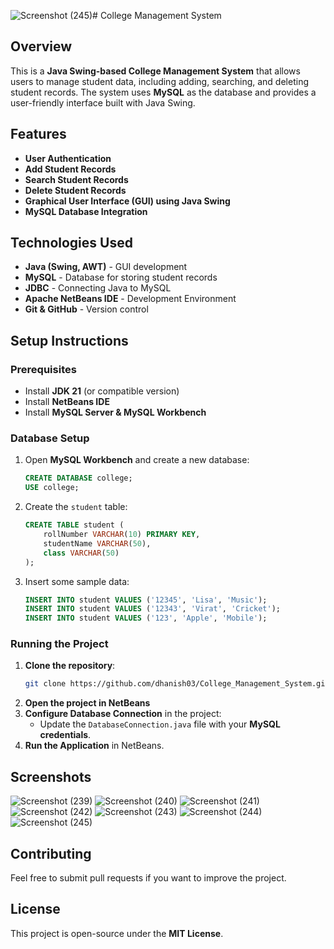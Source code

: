 ![Screenshot (245)](https://github.com/user-attachments/assets/a68c9c9a-2b8f-4cb6-9346-1a5a909cd083)# College Management System

## Overview
This is a **Java Swing-based College Management System** that allows users to manage student data, including adding, searching, and deleting student records. The system uses **MySQL** as the database and provides a user-friendly interface built with Java Swing.

## Features
- **User Authentication** 
- **Add Student Records**
- **Search Student Records**
- **Delete Student Records**
- **Graphical User Interface (GUI) using Java Swing**
- **MySQL Database Integration**

## Technologies Used
- **Java (Swing, AWT)** - GUI development
- **MySQL** - Database for storing student records
- **JDBC** - Connecting Java to MySQL
- **Apache NetBeans IDE** - Development Environment
- **Git & GitHub** - Version control

## Setup Instructions
### Prerequisites
- Install **JDK 21** (or compatible version)
- Install **NetBeans IDE**
- Install **MySQL Server & MySQL Workbench**

### Database Setup
1. Open **MySQL Workbench** and create a new database:
   ```sql
   CREATE DATABASE college;
   USE college;
   ```
2. Create the `student` table:
   ```sql
   CREATE TABLE student (
       rollNumber VARCHAR(10) PRIMARY KEY,
       studentName VARCHAR(50),
       class VARCHAR(50)
   );
   ```
3. Insert some sample data:
   ```sql
   INSERT INTO student VALUES ('12345', 'Lisa', 'Music');
   INSERT INTO student VALUES ('12343', 'Virat', 'Cricket');
   INSERT INTO student VALUES ('123', 'Apple', 'Mobile');
   ```

### Running the Project
1. **Clone the repository**:
   ```bash
   git clone https://github.com/dhanish03/College_Management_System.git
   ```
2. **Open the project in NetBeans**
3. **Configure Database Connection** in the project:
   - Update the `DatabaseConnection.java` file with your **MySQL credentials**.
4. **Run the Application** in NetBeans.

## Screenshots
![Screenshot (239)](https://github.com/user-attachments/assets/436ef58c-1ca0-4734-a605-364e13843bd0)
![Screenshot (240)](https://github.com/user-attachments/assets/eb41df19-05dd-4384-a7f5-e69a20612511)
![Screenshot (241)](https://github.com/user-attachments/assets/78154296-cb73-45aa-a07c-a74df01e193c)
![Screenshot (242)](https://github.com/user-attachments/assets/95adabd0-3152-485a-bee2-d427d4405cc6)
![Screenshot (243)](https://github.com/user-attachments/assets/471704c9-24eb-4a4c-b1d8-599c9e3fd88a)
![Screenshot (244)](https://github.com/user-attachments/assets/d98ff483-7af3-423a-adfa-96eb720128e3)
![Screenshot (245)](https://github.com/user-attachments/assets/ac0dbff8-192c-4862-9b4e-1f8a38574049)









## Contributing
Feel free to submit pull requests if you want to improve the project.

## License
This project is open-source under the **MIT License**.

